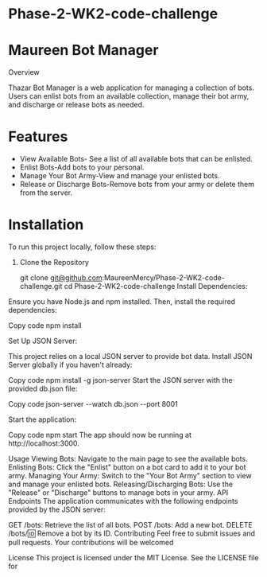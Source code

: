 # Phase-2-WK2-code-challenge

# Maureen Bot Manager

Overview

Thazar Bot Manager is a web application for managing a collection of bots. Users can enlist bots from an available collection, manage their bot army, and discharge or release bots as needed.

# Features

- View Available Bots- See a list of all available bots that can be enlisted.
- Enlist Bots-Add bots to your personal.
- Manage Your Bot Army-View and manage your enlisted bots.
- Release or Discharge Bots-Remove bots from your army or delete them from the server.

# Installation

To run this project locally, follow these steps:

1. Clone the Repository

   git clone git@github.com:MaureenMercy/Phase-2-WK2-code-challenge.git
   cd Phase-2-WK2-code-challenge
Install Dependencies:

Ensure you have Node.js and npm installed. Then, install the required dependencies:

Copy code
npm install

Set Up JSON Server:

This project relies on a local JSON server to provide bot data. Install JSON Server globally if you haven't already:

Copy code
npm install -g json-server
Start the JSON server with the provided db.json file:

Copy code
json-server --watch db.json --port 8001

Start the application:

Copy code
npm start
The app should now be running at http://localhost:3000.

Usage
Viewing Bots: Navigate to the main page to see the available bots.
Enlisting Bots: Click the "Enlist" button on a bot card to add it to your bot army.
Managing Your Army: Switch to the "Your Bot Army" section to view and manage your enlisted bots.
Releasing/Discharging Bots: Use the "Release" or "Discharge" buttons to manage bots in your army.
API Endpoints
The application communicates with the following endpoints provided by the JSON server:

GET /bots: Retrieve the list of all bots.
POST /bots: Add a new bot.
DELETE /bots/:id: Remove a bot by its ID.
Contributing
Feel free to submit issues and pull requests. Your contributions will be welcomed

License
This project is licensed under the MIT License. See the LICENSE file for 